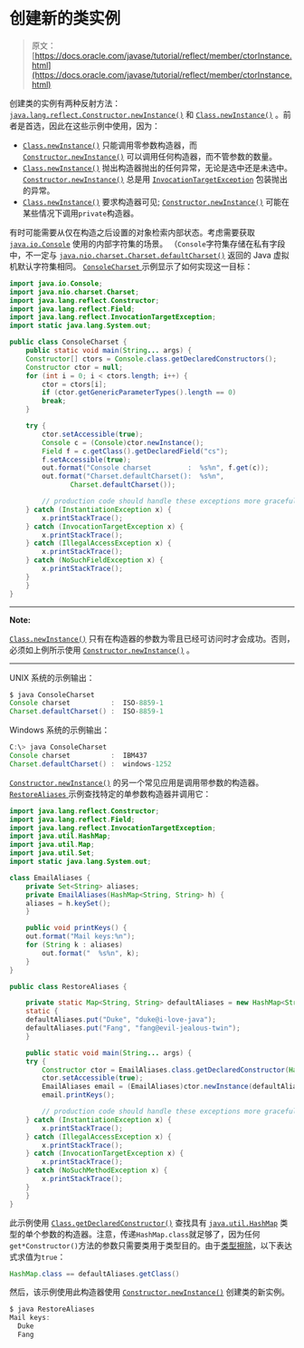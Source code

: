 # 创建新的类实例

> 原文： [https://docs.oracle.com/javase/tutorial/reflect/member/ctorInstance.html](https://docs.oracle.com/javase/tutorial/reflect/member/ctorInstance.html)

创建类的实例有两种反射方法： [`java.lang.reflect.Constructor.newInstance()`](https://docs.oracle.com/javase/8/docs/api/java/lang/reflect/Constructor.html#newInstance-java.lang.Object...-) 和 [`Class.newInstance()`](https://docs.oracle.com/javase/8/docs/api/java/lang/Class.html#newInstance--) 。前者是首选，因此在这些示例中使用，因为：

*   [`Class.newInstance()`](https://docs.oracle.com/javase/8/docs/api/java/lang/Class.html#newInstance--) 只能调用零参数构造器，而 [`Constructor.newInstance()`](https://docs.oracle.com/javase/8/docs/api/java/lang/reflect/Constructor.html#newInstance-java.lang.Object...-) 可以调用任何构造器，而不管参数的数量。
*   [`Class.newInstance()`](https://docs.oracle.com/javase/8/docs/api/java/lang/Class.html#newInstance--) 抛出构造器抛出的任何异常，无论是选中还是未选中。 [`Constructor.newInstance()`](https://docs.oracle.com/javase/8/docs/api/java/lang/reflect/Constructor.html#newInstance-java.lang.Object...-) 总是用 [`InvocationTargetException`](https://docs.oracle.com/javase/8/docs/api/java/lang/reflect/InvocationTargetException.html) 包装抛出的异常。
*   [`Class.newInstance()`](https://docs.oracle.com/javase/8/docs/api/java/lang/Class.html#newInstance--) 要求构造器可见; [`Constructor.newInstance()`](https://docs.oracle.com/javase/8/docs/api/java/lang/reflect/Constructor.html#newInstance-java.lang.Object...-) 可能在某些情况下调用`private`构造器。

有时可能需要从仅在构造之后设置的对象检索内部状态。考虑需要获取 [`java.io.Console`](https://docs.oracle.com/javase/8/docs/api/java/io/Console.html) 使用的内部字符集的场景。 （`Console`字符集存储在私有字段中，不一定与 [`java.nio.charset.Charset.defaultCharset()`](https://docs.oracle.com/javase/8/docs/api/java/nio/charset/Charset.html#defaultCharset--) 返回的 Java 虚拟机默认字符集相同。 [``ConsoleCharset`` ](example/ConsoleCharset.java)示例显示了如何实现这一目标：

```java
import java.io.Console;
import java.nio.charset.Charset;
import java.lang.reflect.Constructor;
import java.lang.reflect.Field;
import java.lang.reflect.InvocationTargetException;
import static java.lang.System.out;

public class ConsoleCharset {
    public static void main(String... args) {
	Constructor[] ctors = Console.class.getDeclaredConstructors();
	Constructor ctor = null;
	for (int i = 0; i < ctors.length; i++) {
	    ctor = ctors[i];
	    if (ctor.getGenericParameterTypes().length == 0)
		break;
	}

	try {
	    ctor.setAccessible(true);
 	    Console c = (Console)ctor.newInstance();
	    Field f = c.getClass().getDeclaredField("cs");
	    f.setAccessible(true);
	    out.format("Console charset         :  %s%n", f.get(c));
	    out.format("Charset.defaultCharset():  %s%n",
		       Charset.defaultCharset());

        // production code should handle these exceptions more gracefully
	} catch (InstantiationException x) {
	    x.printStackTrace();
 	} catch (InvocationTargetException x) {
 	    x.printStackTrace();
	} catch (IllegalAccessException x) {
	    x.printStackTrace();
	} catch (NoSuchFieldException x) {
	    x.printStackTrace();
	}
    }
}

```

* * *

**Note:** 

[`Class.newInstance()`](https://docs.oracle.com/javase/8/docs/api/java/lang/Class.html#newInstance--) 只有在构造器的参数为​​零且已经可访问时才会成功。否则，必须如上例所示使用 [`Constructor.newInstance()`](https://docs.oracle.com/javase/8/docs/api/java/lang/reflect/Constructor.html#newInstance-java.lang.Object...-) 。

* * *

UNIX 系统的示例输出：

```java
$ java ConsoleCharset
Console charset          :  ISO-8859-1
Charset.defaultCharset() :  ISO-8859-1

```

Windows 系统的示例输出：

```java
C:\> java ConsoleCharset
Console charset          :  IBM437
Charset.defaultCharset() :  windows-1252

```

[`Constructor.newInstance()`](https://docs.oracle.com/javase/8/docs/api/java/lang/reflect/Constructor.html#newInstance-java.lang.Object...-) 的另一个常见应用是调用带参数的构造器。 [``RestoreAliases`` ](example/RestoreAliases.java)示例查找特定的单参数构造器并调用它：

```java
import java.lang.reflect.Constructor;
import java.lang.reflect.Field;
import java.lang.reflect.InvocationTargetException;
import java.util.HashMap;
import java.util.Map;
import java.util.Set;
import static java.lang.System.out;

class EmailAliases {
    private Set<String> aliases;
    private EmailAliases(HashMap<String, String> h) {
	aliases = h.keySet();
    }

    public void printKeys() {
	out.format("Mail keys:%n");
	for (String k : aliases)
	    out.format("  %s%n", k);
    }
}

public class RestoreAliases {

    private static Map<String, String> defaultAliases = new HashMap<String, String>();
    static {
	defaultAliases.put("Duke", "duke@i-love-java");
	defaultAliases.put("Fang", "fang@evil-jealous-twin");
    }

    public static void main(String... args) {
	try {
	    Constructor ctor = EmailAliases.class.getDeclaredConstructor(HashMap.class);
	    ctor.setAccessible(true);
	    EmailAliases email = (EmailAliases)ctor.newInstance(defaultAliases);
	    email.printKeys();

        // production code should handle these exceptions more gracefully
	} catch (InstantiationException x) {
	    x.printStackTrace();
	} catch (IllegalAccessException x) {
	    x.printStackTrace();
	} catch (InvocationTargetException x) {
	    x.printStackTrace();
	} catch (NoSuchMethodException x) {
	    x.printStackTrace();
	}
    }
}

```

此示例使用 [`Class.getDeclaredConstructor()`](https://docs.oracle.com/javase/8/docs/api/java/lang/Class.html#getDeclaredConstructor-java.lang.Class...-) 查找具有 [`java.util.HashMap`](https://docs.oracle.com/javase/8/docs/api/java/util/HashMap.html) 类型的单个参数的构造器。注意，传递`HashMap.class`就足够了，因为任何`get*Constructor()`方法的参数只需要类用于类型目的。由于[类型擦除](https://docs.oracle.com/javase/specs/jls/se7/html/jls-4.html#jls-4.6)，以下表达式求值为`true`：

```java
HashMap.class == defaultAliases.getClass()

```

然后，该示例使用此构造器使用 [`Constructor.newInstance()`](https://docs.oracle.com/javase/8/docs/api/java/lang/reflect/Constructor.html#newInstance-java.lang.Object...-) 创建类的新实例。

```java
$ java RestoreAliases
Mail keys:
  Duke
  Fang

```